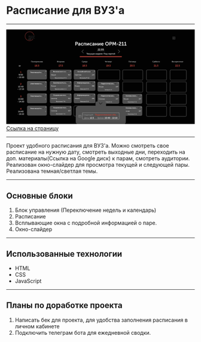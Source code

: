 # Расписание для ВУЗ'а

-------------------------
![Скриншот](./screenshot.jpg)
[Ссылка на страницу](https://mgpu-orm211.netlify.app/)

-------------------------

Проект удобного расписания для ВУЗ'а. Можно смотреть свое расписание на нужную дату, смотреть выходные дни, переходить на доп. материалы(Ссылка на Google диск) к парам, смотреть аудитории. Реализован окно-слайдер для просмотра текущей и следующей пары. Реализована темная/светлая темы.

------------------

## Основные блоки

1. Блок управления (Переключение недель и календарь)
2. Расписание
3. Всплывающие окна с подробной информацией о паре.
4. Окно-слайдер

------------------

## Использованные технологии

* HTML
* CSS
* JavaScript

------------------

## Планы по доработке проекта

1. Написать бек для проекта, для удобства заполнения расписания в личном кабинете
2. Подключить телеграм бота для ежедневной сводки.